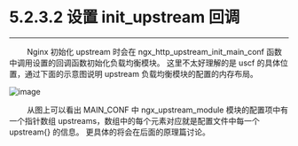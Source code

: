 # 5.2.3.2 设置 init_upstream 回调
***

&emsp;&emsp;
Nginx 初始化 upstream 时会在 ngx\_http\_upstream\_init\_main\_conf 函数中调用设置的回调函数初始化负载均衡模块。
这里不太好理解的是 uscf 的具体位置，通过下面的示意图说明 upstream 负载均衡模块的配置的内存布局。

![image](/images/5.2.3.2/01.png)

&emsp;&emsp;
从图上可以看出 MAIN\_CONF 中 ngx\_upstream\_module 模块的配置项中有一个指针数组 upstreams，数组中的每个元素对应就是配置文件中每一个 upstream{} 的信息。
更具体的将会在后面的原理篇讨论。